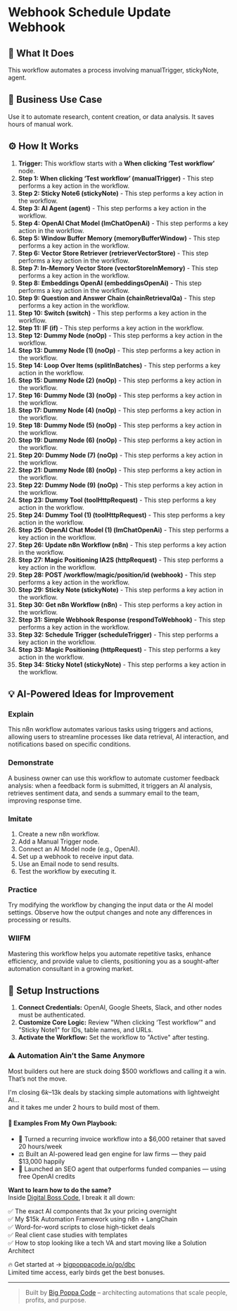 # Webhook Schedule Update Webhook

## 🚀 What It Does
This workflow automates a process involving manualTrigger, stickyNote, agent.

## 💼 Business Use Case
Use it to automate research, content creation, or data analysis. It saves hours of manual work.

## ⚙️ How It Works
1.  **Trigger:** This workflow starts with a **When clicking ‘Test workflow’** node.
2. **Step 1: When clicking ‘Test workflow’ (manualTrigger)** - This step performs a key action in the workflow.
3. **Step 2: Sticky Note6 (stickyNote)** - This step performs a key action in the workflow.
4. **Step 3: AI Agent (agent)** - This step performs a key action in the workflow.
5. **Step 4: OpenAI Chat Model (lmChatOpenAi)** - This step performs a key action in the workflow.
6. **Step 5: Window Buffer Memory (memoryBufferWindow)** - This step performs a key action in the workflow.
7. **Step 6: Vector Store Retriever (retrieverVectorStore)** - This step performs a key action in the workflow.
8. **Step 7: In-Memory Vector Store (vectorStoreInMemory)** - This step performs a key action in the workflow.
9. **Step 8: Embeddings OpenAI (embeddingsOpenAi)** - This step performs a key action in the workflow.
10. **Step 9: Question and Answer Chain (chainRetrievalQa)** - This step performs a key action in the workflow.
11. **Step 10: Switch (switch)** - This step performs a key action in the workflow.
12. **Step 11: IF (if)** - This step performs a key action in the workflow.
13. **Step 12: Dummy Node (noOp)** - This step performs a key action in the workflow.
14. **Step 13: Dummy Node (1) (noOp)** - This step performs a key action in the workflow.
15. **Step 14: Loop Over Items (splitInBatches)** - This step performs a key action in the workflow.
16. **Step 15: Dummy Node (2) (noOp)** - This step performs a key action in the workflow.
17. **Step 16: Dummy Node (3) (noOp)** - This step performs a key action in the workflow.
18. **Step 17: Dummy Node (4) (noOp)** - This step performs a key action in the workflow.
19. **Step 18: Dummy Node (5) (noOp)** - This step performs a key action in the workflow.
20. **Step 19: Dummy Node (6) (noOp)** - This step performs a key action in the workflow.
21. **Step 20: Dummy Node (7) (noOp)** - This step performs a key action in the workflow.
22. **Step 21: Dummy Node (8) (noOp)** - This step performs a key action in the workflow.
23. **Step 22: Dummy Node (9) (noOp)** - This step performs a key action in the workflow.
24. **Step 23: Dummy Tool (toolHttpRequest)** - This step performs a key action in the workflow.
25. **Step 24: Dummy Tool (1) (toolHttpRequest)** - This step performs a key action in the workflow.
26. **Step 25: OpenAI Chat Model (1) (lmChatOpenAi)** - This step performs a key action in the workflow.
27. **Step 26: Update n8n Workflow (n8n)** - This step performs a key action in the workflow.
28. **Step 27: Magic Positioning IA2S (httpRequest)** - This step performs a key action in the workflow.
29. **Step 28: POST /workflow/magic/position/id (webhook)** - This step performs a key action in the workflow.
30. **Step 29: Sticky Note (stickyNote)** - This step performs a key action in the workflow.
31. **Step 30: Get n8n Workflow (n8n)** - This step performs a key action in the workflow.
32. **Step 31: Simple Webhook Response (respondToWebhook)** - This step performs a key action in the workflow.
33. **Step 32: Schedule Trigger (scheduleTrigger)** - This step performs a key action in the workflow.
34. **Step 33: Magic Positioning (httpRequest)** - This step performs a key action in the workflow.
35. **Step 34: Sticky Note1 (stickyNote)** - This step performs a key action in the workflow.

## 💡 AI-Powered Ideas for Improvement
### Explain
This n8n workflow automates various tasks using triggers and actions, allowing users to streamline processes like data retrieval, AI interaction, and notifications based on specific conditions.

### Demonstrate
A business owner can use this workflow to automate customer feedback analysis: when a feedback form is submitted, it triggers an AI analysis, retrieves sentiment data, and sends a summary email to the team, improving response time.

### Imitate
1. Create a new n8n workflow.
2. Add a Manual Trigger node.
3. Connect an AI Model node (e.g., OpenAI).
4. Set up a webhook to receive input data.
5. Use an Email node to send results.
6. Test the workflow by executing it.

### Practice
Try modifying the workflow by changing the input data or the AI model settings. Observe how the output changes and note any differences in processing or results.

### WIIFM
Mastering this workflow helps you automate repetitive tasks, enhance efficiency, and provide value to clients, positioning you as a sought-after automation consultant in a growing market.

## 🔧 Setup Instructions
1. **Connect Credentials:** OpenAI, Google Sheets, Slack, and other nodes must be authenticated.
2. **Customize Core Logic:** Review "When clicking ‘Test workflow’" and "Sticky Note1" for IDs, table names, and URLs.
3. **Activate the Workflow:** Set the workflow to "Active" after testing.

### ⚠️ Automation Ain’t the Same Anymore

Most builders out here are stuck doing $500 workflows and calling it a win.  
That’s not the move.  

I'm closing $6k–$13k deals by stacking simple automations with lightweight AI...  
and it takes me under 2 hours to build most of them.

#### 🧠 Examples From My Own Playbook:
- 🔁 Turned a recurring invoice workflow into a $6,000 retainer that saved 20 hours/week  
- ⚖️ Built an AI-powered lead gen engine for law firms — they paid $13,000 happily  
- 🚀 Launched an SEO agent that outperforms funded companies — using free OpenAI credits  

**Want to learn how to do the same?**  
Inside [Digital Boss Code](https://bigpoppacode.io/go/dbc), I break it all down:

✅ The exact AI components that 3x your pricing overnight  
✅ My $15k Automation Framework using n8n + LangChain  
✅ Word-for-word scripts to close high-ticket deals  
✅ Real client case studies with templates  
✅ How to stop looking like a tech VA and start moving like a Solution Architect  

🔥 Get started at → [bigpoppacode.io/go/dbc](https://bigpoppacode.io/go/dbc)  
Limited time access, early birds get the best bonuses.

---
> Built by [Big Poppa Code](https://bigpoppacode.io) – architecting automations that scale people, profits, and purpose.

